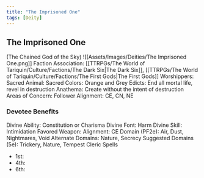 ```yaml
---
title: "The Imprisoned One"
tags: [Deity]
---
```

## The Imprisoned One
(The Chained God of the Sky)
![[Assets/Images/Deities/The Imprisoned One.png]]
Faction Association: [[TTRPGs/The World of Tariquin/Culture/Factions/The Dark Six|The Dark Six]], [[TTRPGs/The World of Tariquin/Culture/Factions/The First Gods|The First Gods]]
Worshippers:
Sacred Animal: 
Sacred Colors: Orange and Grey
Edicts: End all mortal life, revel in destruction
Anathema: Create without the intent of destruction
Areas of Concern: 
Follower Alignment: CE, CN, NE

### Devotee Benefits
Divine Ability: Constitution or Charisma
Divine Font: Harm
Divine Skill: Intimidation
Favored Weapon: 
Alignment: CE
Domain (PF2e): Air, Dust, Nightmares, Void
Alternate Domains: Nature, Secrecy
Suggested Domains (5e): Trickery, Nature, Tempest
Cleric Spells
- 1st: 
- 4th: 
- 6th: 
